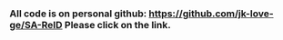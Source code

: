 ### All code is on personal github: https://github.com/jk-love-ge/SA-ReID Please click on the link.
